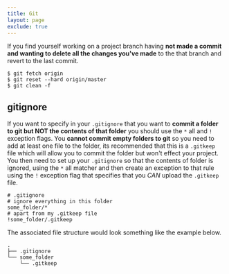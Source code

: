 ```yaml
---
title: Git
layout: page
exclude: true
---
```

If you find yourself working on a project branch having **not made a commit and wanting to delete all the changes you've made** to the that branch and revert to the last commit.
```
$ git fetch origin
$ git reset --hard origin/master
$ git clean -f
```

## gitignore
If you want to specify in your `.gitignore` that you want to **commit a folder to git but NOT the contents of that folder** you should use the `*` all and `!` exception flags. You **cannot commit empty folders to git** so you need to add at least one file to the folder, its recommended that this is a `.gitkeep` file which will allow you to commit the folder but won't effect your project. You then need to set up your `.gitignore` so that the contents of folder is ignored, using the `*` all matcher and then create an exception to that rule using the `!` exception flag that specifies that you *CAN* upload the `.gitkeep` file.
```git
# .gitignore
# ignore everything in this folder
some_folder/*
# apart from my .gitkeep file
!some_folder/.gitkeep
```
The associated file structure would look something like the example below.
```
.
├── .gitignore
└── some_folder
    └── .gitkeep
```


<!--stackedit_data:
eyJoaXN0b3J5IjpbLTMwNzE2MzYzNywtMjA2MzU5ODY2Nl19
-->